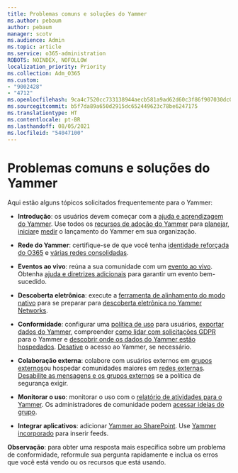```yaml
---
title: Problemas comuns e soluções do Yammer
ms.author: pebaum
author: pebaum
manager: scotv
ms.audience: Admin
ms.topic: article
ms.service: o365-administration
ROBOTS: NOINDEX, NOFOLLOW
localization_priority: Priority
ms.collection: Adm_O365
ms.custom:
- "9002428"
- "4712"
ms.openlocfilehash: 9ca4c7520cc733138944aecb581a9ad62d60c3f86f907030dc0a7780f30ddcc6
ms.sourcegitcommit: b5f7da89a650d2915dc652449623c78be6247175
ms.translationtype: HT
ms.contentlocale: pt-BR
ms.lasthandoff: 08/05/2021
ms.locfileid: "54047100"
---
```

# <a name="yammer-common-issues-and-resolutions"></a>Problemas comuns e soluções do Yammer

Aqui estão alguns tópicos solicitados frequentemente para o Yammer:

- **Introdução**: os usuários devem começar com a [ajuda e aprendizagem do Yammer](https://support.office.com/yammer). Use todos os [recursos de adoção do Yammer](https://aka.ms/yamresources) para [planejar](https://aka.ms/YamSuccessGuide), [iniciar](https://aka.ms/YamLaunchPlaybook)e [medir](https://aka.ms/YamMeasureSuccesGuide) o lançamento do Yammer em sua organização. 

- **Rede do Yammer**: certifique-se de que você tenha [identidade reforçada do O365](https://docs.microsoft.com/yammer/configure-your-yammer-network/enforce-office-365-identity) e [várias redes consolidadas](https://docs.microsoft.com/yammer/configure-your-yammer-network/consolidate-multiple-yammer-networks). 

- **Eventos ao vivo**: reúna a sua comunidade com um [evento ao vivo](https://docs.microsoft.com/yammer/manage-yammer-groups/yammer-live-events). Obtenha [ajuda e diretrizes adicionais](https://resources.techcommunity.microsoft.com/live-events/assistance/) para garantir um evento bem-sucedido. 

- **Descoberta eletrônica**: execute a [ferramenta de alinhamento do modo nativo](https://docs.microsoft.com/yammer/configure-your-yammer-network/overview-native-mode) para se preparar para [descoberta eletrônica no Yammer Networks](https://docs.microsoft.com/yammer/manage-security-and-compliance/overview-of-ediscovery). 

- **Conformidade**: configurar uma [política de uso](https://docs.microsoft.com/yammer/manage-security-and-compliance/set-up-a-usage-policy) para usuários, [exportar dados do Yammer](https://docs.microsoft.com/yammer/manage-security-and-compliance/export-yammer-enterprise-data), compreender [como lidar com solicitações GDPR](https://docs.microsoft.com/yammer/manage-security-and-compliance/gdpr-requests-in-yammer-enterprise) para o Yammer e [descobrir onde os dados do Yammer estão hospedados](https://docs.microsoft.com/yammer/manage-security-and-compliance/data-residency). [Desative](https://docs.microsoft.com/yammer/manage-yammer-users/turn-off-user-access) o acesso ao Yammer, se necessário.

- **Colaboração externa**: colabore com usuários externos em [grupos externos](https://docs.microsoft.com/yammer/work-with-external-users/create-and-manage-external-groups)ou hospedar comunidades maiores em [redes externas](https://docs.microsoft.com/yammer/work-with-external-users/create-and-manage-an-external-network). [Desabilite as mensagens e os grupos externos](https://docs.microsoft.com/yammer/work-with-external-users/disable-external-messaging) se a política de segurança exigir.

- **Monitorar o uso**: monitorar o uso com o [relatório de atividades para o Yammer](https://docs.microsoft.com/microsoft-365/admin/activity-reports/yammer-activity-report). Os administradores de comunidade podem [acessar ideias do grupo](https://support.office.com/article/view-group-insights-in-yammer-73f9fa6d-d442-4f25-9194-d5317c9328ab).

- **Integrar aplicativos**: adicionar [Yammer ao SharePoint](https://docs.microsoft.com/yammer/integrate-yammer-with-other-apps/embed-a-feed-into-a-sharepoint-site). Use [Yammer incorporado](https://developer.yammer.com/docs/embed) para inserir feeds. 

**Observação**: para obter uma resposta mais específica sobre um problema de conformidade, reformule sua pergunta rapidamente e inclua os erros que você está vendo ou os recursos que está usando.
